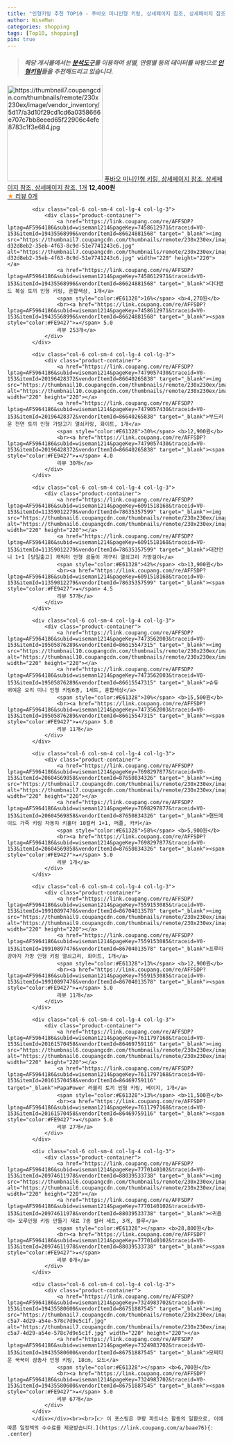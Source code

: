 ```yaml
---
title: "인형키링 추천 TOP10 - 푸바오 미니인형 키링, 상세페이지 참조, 상세페이지 참조, 상세페이지 참조, 1개"
author: WiseMan
categories: shopping
tags: [Top10, shopping]
pin: true
---
```


> ##### 해당 게시물에서는 [**분석도구**](https://itemscout.io/)를 이용하여 **성별**, **연령별** 등의 데이터를 바탕으로 [**인형키링**](https://link.coupang.com/a/baae76)들을 추천해드리고 있습니다.
<div class="container"><div class="row">
            <div class="col-6 col-sm-4 col-lg-4 col-lg-3">
                <div class="product-container">
                    <a href="https://link.coupang.com/re/AFFSDP?lptag=AF5964186&subid=wiseman1214&pageKey=7679876581&traceid=V0-153&itemId=20510046726&vendorItemId=88092429570" target="_blank"><img src="https://thumbnail7.coupangcdn.com/thumbnails/remote/230x230ex/image/vendor_inventory/5d17/a3d10f29cd1cd6a0358666e707c7bb8eeed65f22906c4efe8783c1f3e684.jpg" alt="https://thumbnail7.coupangcdn.com/thumbnails/remote/230x230ex/image/vendor_inventory/5d17/a3d10f29cd1cd6a0358666e707c7bb8eeed65f22906c4efe8783c1f3e684.jpg" width="220" height="220"></a>
                    <a href="https://link.coupang.com/re/AFFSDP?lptag=AF5964186&subid=wiseman1214&pageKey=7679876581&traceid=V0-153&itemId=20510046726&vendorItemId=88092429570" target="_blank">푸바오 미니인형 키링, 상세페이지 참조, 상세페이지 참조, 상세페이지 참조, 1개</a>
                    <span style="color:#E61328"></span> <b>12,400원</b>
                    <br><a href="https://link.coupang.com/re/AFFSDP?lptag=AF5964186&subid=wiseman1214&pageKey=7679876581&traceid=V0-153&itemId=20510046726&vendorItemId=88092429570" target="_blank"><span style="color:#FE9427">★</span> 
                    리뷰 0개</a>
                </div>
            </div>
            
            <div class="col-6 col-sm-4 col-lg-4 col-lg-3">
                <div class="product-container">
                    <a href="https://link.coupang.com/re/AFFSDP?lptag=AF5964186&subid=wiseman1214&pageKey=7458612971&traceid=V0-153&itemId=19435568996&vendorItemId=86624881568" target="_blank"><img src="https://thumbnail7.coupangcdn.com/thumbnails/remote/230x230ex/image/retail/images/304982322604119-d32d8eb2-35eb-4f63-8c9d-51e7741243c6.jpg" alt="https://thumbnail7.coupangcdn.com/thumbnails/remote/230x230ex/image/retail/images/304982322604119-d32d8eb2-35eb-4f63-8c9d-51e7741243c6.jpg" width="220" height="220"></a>
                    <a href="https://link.coupang.com/re/AFFSDP?lptag=AF5964186&subid=wiseman1214&pageKey=7458612971&traceid=V0-153&itemId=19435568996&vendorItemId=86624881568" target="_blank">다다랜드 복실 토끼 인형 키링, 혼합색상, 1개</a>
                    <span style="color:#E61328">16%</span> <b>4,270원</b>
                    <br><a href="https://link.coupang.com/re/AFFSDP?lptag=AF5964186&subid=wiseman1214&pageKey=7458612971&traceid=V0-153&itemId=19435568996&vendorItemId=86624881568" target="_blank"><span style="color:#FE9427">★</span> 5.0
                    리뷰 253개</a>
                </div>
            </div>
            
            <div class="col-6 col-sm-4 col-lg-4 col-lg-3">
                <div class="product-container">
                    <a href="https://link.coupang.com/re/AFFSDP?lptag=AF5964186&subid=wiseman1214&pageKey=7479057430&traceid=V0-153&itemId=20196428372&vendorItemId=86640265838" target="_blank"><img src="https://thumbnail10.coupangcdn.com/thumbnails/remote/230x230ex/image/vendor_inventory/c058/44d2e511c171daa3deab4b10fae7ae03633c7b67853c93d84302b8251a1c.JPG" alt="https://thumbnail10.coupangcdn.com/thumbnails/remote/230x230ex/image/vendor_inventory/c058/44d2e511c171daa3deab4b10fae7ae03633c7b67853c93d84302b8251a1c.JPG" width="220" height="220"></a>
                    <a href="https://link.coupang.com/re/AFFSDP?lptag=AF5964186&subid=wiseman1214&pageKey=7479057430&traceid=V0-153&itemId=20196428372&vendorItemId=86640265838" target="_blank">부드러운 천연 토끼 인형 가방고기 열쇠키링, 화이트, 1개</a>
                    <span style="color:#E61328">30%</span> <b>12,900원</b>
                    <br><a href="https://link.coupang.com/re/AFFSDP?lptag=AF5964186&subid=wiseman1214&pageKey=7479057430&traceid=V0-153&itemId=20196428372&vendorItemId=86640265838" target="_blank"><span style="color:#FE9427">★</span> 4.0
                    리뷰 30개</a>
                </div>
            </div>
            
            <div class="col-6 col-sm-4 col-lg-4 col-lg-3">
                <div class="product-container">
                    <a href="https://link.coupang.com/re/AFFSDP?lptag=AF5964186&subid=wiseman1214&pageKey=6091518168&traceid=V0-153&itemId=11359012279&vendorItemId=78635357599" target="_blank"><img src="https://thumbnail6.coupangcdn.com/thumbnails/remote/230x230ex/image/vendor_inventory/96e3/91c2a0091f1c82f2cd093244801568c513c2715c37144843408216611a43.png" alt="https://thumbnail6.coupangcdn.com/thumbnails/remote/230x230ex/image/vendor_inventory/96e3/91c2a0091f1c82f2cd093244801568c513c2715c37144843408216611a43.png" width="220" height="220"></a>
                    <a href="https://link.coupang.com/re/AFFSDP?lptag=AF5964186&subid=wiseman1214&pageKey=6091518168&traceid=V0-153&itemId=11359012279&vendorItemId=78635357599" target="_blank">대전언니 1+1 [당일출고] 캐릭터 인형 곰돌이 개구리 열쇠고리 가방걸이</a>
                    <span style="color:#E61328">42%</span> <b>13,900원</b>
                    <br><a href="https://link.coupang.com/re/AFFSDP?lptag=AF5964186&subid=wiseman1214&pageKey=6091518168&traceid=V0-153&itemId=11359012279&vendorItemId=78635357599" target="_blank"><span style="color:#FE9427">★</span> 4.5
                    리뷰 57개</a>
                </div>
            </div>
            
            <div class="col-6 col-sm-4 col-lg-4 col-lg-3">
                <div class="product-container">
                    <a href="https://link.coupang.com/re/AFFSDP?lptag=AF5964186&subid=wiseman1214&pageKey=7473562003&traceid=V0-153&itemId=19505876289&vendorItemId=86615547315" target="_blank"><img src="https://thumbnail10.coupangcdn.com/thumbnails/remote/230x230ex/image/vendor_inventory/eaee/575a13838dc76caf79fbe89783782c30a606a106c54a8c1d976719f5a5bb.jpg" alt="https://thumbnail10.coupangcdn.com/thumbnails/remote/230x230ex/image/vendor_inventory/eaee/575a13838dc76caf79fbe89783782c30a606a106c54a8c1d976719f5a5bb.jpg" width="220" height="220"></a>
                    <a href="https://link.coupang.com/re/AFFSDP?lptag=AF5964186&subid=wiseman1214&pageKey=7473562003&traceid=V0-153&itemId=19505876289&vendorItemId=86615547315" target="_blank">슈듀 귀여운 오리 미니 인형 키링6종, 1세트, 혼합색상</a>
                    <span style="color:#E61328">30%</span> <b>15,500원</b>
                    <br><a href="https://link.coupang.com/re/AFFSDP?lptag=AF5964186&subid=wiseman1214&pageKey=7473562003&traceid=V0-153&itemId=19505876289&vendorItemId=86615547315" target="_blank"><span style="color:#FE9427">★</span> 5.0
                    리뷰 11개</a>
                </div>
            </div>
            
            <div class="col-6 col-sm-4 col-lg-4 col-lg-3">
                <div class="product-container">
                    <a href="https://link.coupang.com/re/AFFSDP?lptag=AF5964186&subid=wiseman1214&pageKey=7698297877&traceid=V0-153&itemId=20604569858&vendorItemId=87650834326" target="_blank"><img src="https://thumbnail7.coupangcdn.com/thumbnails/remote/230x230ex/image/vendor_inventory/3307/324e76992b89b896ab4f98fb0707adfff790dd5bf933f179a3825b95389c.jpg" alt="https://thumbnail7.coupangcdn.com/thumbnails/remote/230x230ex/image/vendor_inventory/3307/324e76992b89b896ab4f98fb0707adfff790dd5bf933f179a3825b95389c.jpg" width="220" height="220"></a>
                    <a href="https://link.coupang.com/re/AFFSDP?lptag=AF5964186&subid=wiseman1214&pageKey=7698297877&traceid=V0-153&itemId=20604569858&vendorItemId=87650834326" target="_blank">핸드메이드 가죽 키링 자동차 키홀더 10컬러 1+1, 퍼플, 카키</a>
                    <span style="color:#E61328">58%</span> <b>5,900원</b>
                    <br><a href="https://link.coupang.com/re/AFFSDP?lptag=AF5964186&subid=wiseman1214&pageKey=7698297877&traceid=V0-153&itemId=20604569858&vendorItemId=87650834326" target="_blank"><span style="color:#FE9427">★</span> 5.0
                    리뷰 1개</a>
                </div>
            </div>
            
            <div class="col-6 col-sm-4 col-lg-4 col-lg-3">
                <div class="product-container">
                    <a href="https://link.coupang.com/re/AFFSDP?lptag=AF5964186&subid=wiseman1214&pageKey=7559153085&traceid=V0-153&itemId=19910897476&vendorItemId=86704013578" target="_blank"><img src="https://thumbnail9.coupangcdn.com/thumbnails/remote/230x230ex/image/vendor_inventory/1fd5/a99cb11edac2fec5c5e97f66591b84a1148ebf237a03f5a23e4a52b0619c.jpg" alt="https://thumbnail9.coupangcdn.com/thumbnails/remote/230x230ex/image/vendor_inventory/1fd5/a99cb11edac2fec5c5e97f66591b84a1148ebf237a03f5a23e4a52b0619c.jpg" width="220" height="220"></a>
                    <a href="https://link.coupang.com/re/AFFSDP?lptag=AF5964186&subid=wiseman1214&pageKey=7559153085&traceid=V0-153&itemId=19910897476&vendorItemId=86704013578" target="_blank">프루마 강아지 가방 인형 키링 열쇠고리, 화이트, 1개</a>
                    <span style="color:#E61328">13%</span> <b>12,900원</b>
                    <br><a href="https://link.coupang.com/re/AFFSDP?lptag=AF5964186&subid=wiseman1214&pageKey=7559153085&traceid=V0-153&itemId=19910897476&vendorItemId=86704013578" target="_blank"><span style="color:#FE9427">★</span> 5.0
                    리뷰 11개</a>
                </div>
            </div>
            
            <div class="col-6 col-sm-4 col-lg-4 col-lg-3">
                <div class="product-container">
                    <a href="https://link.coupang.com/re/AFFSDP?lptag=AF5964186&subid=wiseman1214&pageKey=7611797168&traceid=V0-153&itemId=20161570458&vendorItemId=86469759116" target="_blank"><img src="https://thumbnail6.coupangcdn.com/thumbnails/remote/230x230ex/image/vendor_inventory/9bdf/86cd7e897812697a5f46be0e9fac2f38709598741e0278c3a9606abf3d4f.jpg" alt="https://thumbnail6.coupangcdn.com/thumbnails/remote/230x230ex/image/vendor_inventory/9bdf/86cd7e897812697a5f46be0e9fac2f38709598741e0278c3a9606abf3d4f.jpg" width="220" height="220"></a>
                    <a href="https://link.coupang.com/re/AFFSDP?lptag=AF5964186&subid=wiseman1214&pageKey=7611797168&traceid=V0-153&itemId=20161570458&vendorItemId=86469759116" target="_blank">PapaPower 러블리 토끼 인형 키링, 베이지, 1개</a>
                    <span style="color:#E61328">13%</span> <b>11,500원</b>
                    <br><a href="https://link.coupang.com/re/AFFSDP?lptag=AF5964186&subid=wiseman1214&pageKey=7611797168&traceid=V0-153&itemId=20161570458&vendorItemId=86469759116" target="_blank"><span style="color:#FE9427">★</span> 5.0
                    리뷰 27개</a>
                </div>
            </div>
            
            <div class="col-6 col-sm-4 col-lg-4 col-lg-3">
                <div class="product-container">
                    <a href="https://link.coupang.com/re/AFFSDP?lptag=AF5964186&subid=wiseman1214&pageKey=7770140102&traceid=V0-153&itemId=20974611978&vendorItemId=88039533738" target="_blank"><img src="https://thumbnail6.coupangcdn.com/thumbnails/remote/230x230ex/image/vendor_inventory/6c8b/df24d866322ab42400640206a763368a8352195f799075333764a0916700.png" alt="https://thumbnail6.coupangcdn.com/thumbnails/remote/230x230ex/image/vendor_inventory/6c8b/df24d866322ab42400640206a763368a8352195f799075333764a0916700.png" width="220" height="220"></a>
                    <a href="https://link.coupang.com/re/AFFSDP?lptag=AF5964186&subid=wiseman1214&pageKey=7770140102&traceid=V0-153&itemId=20974611978&vendorItemId=88039533738" target="_blank"><귀욤이> 모루인형 키링 만들기 재료 7종 컬러 세트, 3개, 블루</a>
                    <span style="color:#E61328"></span> <b>28,800원</b>
                    <br><a href="https://link.coupang.com/re/AFFSDP?lptag=AF5964186&subid=wiseman1214&pageKey=7770140102&traceid=V0-153&itemId=20974611978&vendorItemId=88039533738" target="_blank"><span style="color:#FE9427">★</span> 
                    리뷰 0개</a>
                </div>
            </div>
            
            <div class="col-6 col-sm-4 col-lg-4 col-lg-3">
                <div class="product-container">
                    <a href="https://link.coupang.com/re/AFFSDP?lptag=AF5964186&subid=wiseman1214&pageKey=7324983702&traceid=V0-153&itemId=19435580600&vendorItemId=86751887545" target="_blank"><img src="https://thumbnail7.coupangcdn.com/thumbnails/remote/230x230ex/image/retail/images/2023/08/01/14/9/2076db5a-c5a7-4d29-a54e-578c7d9e5c1f.jpg" alt="https://thumbnail7.coupangcdn.com/thumbnails/remote/230x230ex/image/retail/images/2023/08/01/14/9/2076db5a-c5a7-4d29-a54e-578c7d9e5c1f.jpg" width="220" height="220"></a>
                    <a href="https://link.coupang.com/re/AFFSDP?lptag=AF5964186&subid=wiseman1214&pageKey=7324983702&traceid=V0-153&itemId=19435580600&vendorItemId=86751887545" target="_blank">모찌타운 꾹꾹이 삼총사 인형 키링, 18cm, 오드</a>
                    <span style="color:#E61328"></span> <b>6,700원</b>
                    <br><a href="https://link.coupang.com/re/AFFSDP?lptag=AF5964186&subid=wiseman1214&pageKey=7324983702&traceid=V0-153&itemId=19435580600&vendorItemId=86751887545" target="_blank"><span style="color:#FE9427">★</span> 5.0
                    리뷰 67개</a>
                </div>
            </div>
            </div></div><br><br>[👉 이 포스팅은 쿠팡 파트너스 활동의 일환으로, 이에 따른 일정액의 수수료를 제공받습니다.](https://link.coupang.com/a/baae76){: .center}